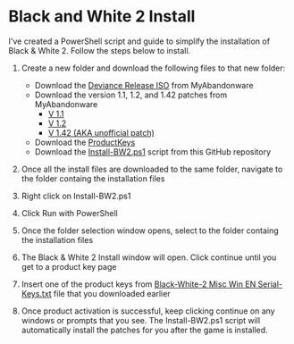 # Black and White 2 Install

I've created a PowerShell script and guide to simplify the installation of Black & White 2. Follow the steps below to install.

1. Create a new folder and download the following files to that new folder:
    - Download the [Deviance Release ISO](https://d2.myabandonware.com/t/493c8f11-ac55-44ac-95a1-471e31f19579/Black-White-2_Win_EN-ES-DE-FR-IT-NL-PL_ISO-Version-Deviance-Release.iso) from MyAbandonware
    - Download the version 1.1, 1.2, and 1.42 patches from MyAbandonware
      - [V 1.1](https://d2.myabandonware.com/t/e27308d2-7b23-46f8-88dc-0b60334558c1/Black-White-2_Patch_Win_EN_Patch-v11.exe)
      - [V 1.2](https://d2.myabandonware.com/t/273d916a-a21f-4276-8afd-a6de96944bc6/Black-White-2_Patch_Win_EN_Patch-v12.exe)
      - [V 1.42 (AKA unofficial patch)](https://d2.myabandonware.com/t/e508ed13-77fb-4ff4-881b-c35978909115/Black-White-2_Patch_Win_EN_Patch-v142.zip)
   - Download the [ProductKeys](https://d2.myabandonware.com/t/bd19e765-b5d1-4bcd-95c6-460c50f8ca59/Black-White-2_Misc_Win_EN_Serial-Keys.txt)
   - Download the [Install-BW2.ps1](https://github.com/N00bScriptr/Black-and-White-2-Install/blob/59a3cf00706c94e4685e94439acb022fd484a2bf/Install-BW2.ps1) script from this GitHub repository
 
4. Once all the install files are downloaded to the same folder, navigate to the folder containg the installation files
5. Right click on Install-BW2.ps1
6. Click Run with PowerShell
7. Once the folder selection window opens, select to the folder containg the installation files
8. The Black & White 2 Install window will open. Click continue until you get to a product key page
9. Insert one of the product keys from [Black-White-2 Misc Win EN Serial-Keys.txt](https://d2.myabandonware.com/t/bd19e765-b5d1-4bcd-95c6-460c50f8ca59/Black-White-2_Misc_Win_EN_Serial-Keys.txt) file that you downloaded earlier
10. Once product activation is successful, keep clicking continue on any windows or prompts that you see. The Install-BW2.ps1 script will automatically install the patches for you after the game is installed.
